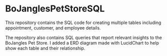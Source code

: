 # BoJanglesPetStoreSQL
This repository contains the SQL code for creating multiple tables including appointment, customer, and employee details.

The repository also contains SQL queries that report relevant insights to the BoJangles Pet Store. I added a ERD diagram made with LucidChart to help show each table and their relationship.

